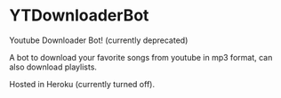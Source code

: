 # YTDownloaderBot

Youtube Downloader Bot! (currently deprecated)

A bot to download your favorite songs from youtube in mp3 format, can also download playlists.

Hosted in Heroku (currently turned off).
